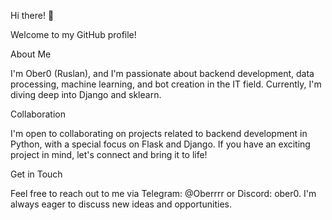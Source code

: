 Hi there! 👋

Welcome to my GitHub profile!

About Me

I'm Ober0 (Ruslan), and I'm passionate about backend development, data processing, machine learning, and bot creation in the IT field. Currently, I'm diving deep into Django and sklearn.

Collaboration

I'm open to collaborating on projects related to backend development in Python, with a special focus on Flask and Django. If you have an exciting project in mind, let's connect and bring it to life!

Get in Touch

Feel free to reach out to me via Telegram: @Oberrrr or Discord: ober0. I'm always eager to discuss new ideas and opportunities.
